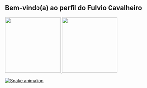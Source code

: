 ## Bem-vindo(a) ao perfil do Fulvio Cavalheiro

 <div>
   <a href="https://github.com/fulviomc">
   <img height="180em" src="https://github-readme-stats.vercel.app/api?username=fulviomc&show_icons=true&theme=tokyonight&include_all_commits=true&count_private=true"/>
   <img height="180em" src="https://github-readme-stats.vercel.app/api/top-langs/?username=fulviomc&layout=compact&langs_count=6&theme=tokyonight"/>

</div>
 
  ![Snake animation](https://github.com/fulviomc/fulviomc/blob/output/github-contribution-grid-snake.svg)

</div>
